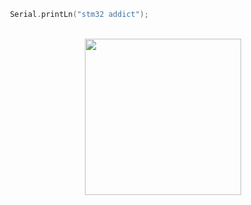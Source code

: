 
```c++ 
 Serial.printLn("stm32 addict");
 ```
<div>
<br>
<div align="center">
<img src="https://pbs.twimg.com/profile_images/934479310911672320/Vtx_Tuns_400x400.jpg" height="250
</div>
<br>
<div align="center">
</div>
